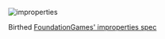 ![improperties](https://i.imgur.com/JapnMo0.png)

Birthed [FoundationGames' improperties spec](https://github.com/foundationgames/improperties-specification)
